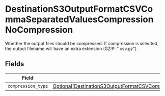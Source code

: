 # DestinationS3OutputFormatCSVCommaSeparatedValuesCompressionNoCompression

Whether the output files should be compressed. If compression is selected, the output filename will have an extra extension (GZIP: ".csv.gz").


## Fields

| Field                                                                                                                                                                                                               | Type                                                                                                                                                                                                                | Required                                                                                                                                                                                                            | Description                                                                                                                                                                                                         |
| ------------------------------------------------------------------------------------------------------------------------------------------------------------------------------------------------------------------- | ------------------------------------------------------------------------------------------------------------------------------------------------------------------------------------------------------------------- | ------------------------------------------------------------------------------------------------------------------------------------------------------------------------------------------------------------------- | ------------------------------------------------------------------------------------------------------------------------------------------------------------------------------------------------------------------- |
| `compression_type`                                                                                                                                                                                                  | [Optional[DestinationS3OutputFormatCSVCommaSeparatedValuesCompressionNoCompressionCompressionType]](../../models/shared/destinations3outputformatcsvcommaseparatedvaluescompressionnocompressioncompressiontype.md) | :heavy_minus_sign:                                                                                                                                                                                                  | N/A                                                                                                                                                                                                                 |